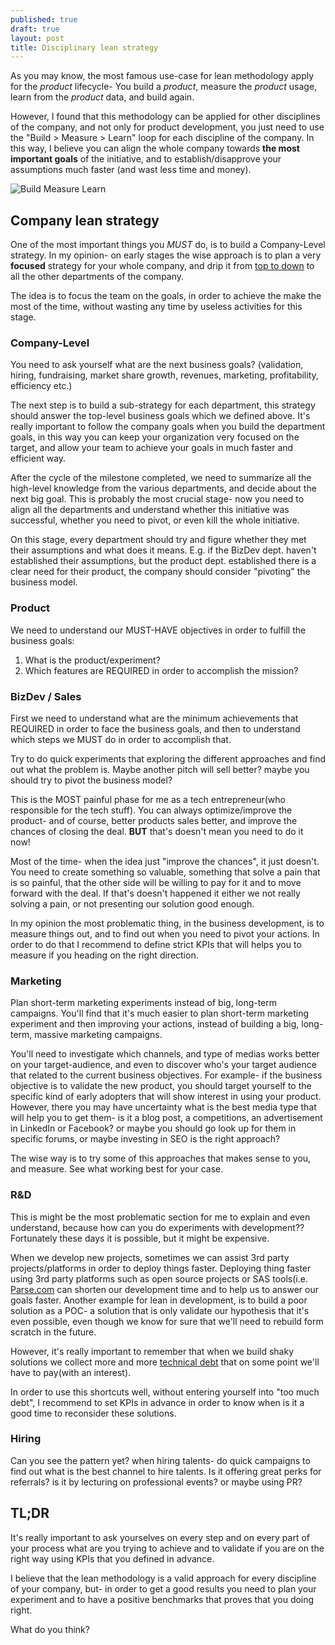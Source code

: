 ```yaml
---
published: true
draft: true
layout: post
title: Disciplinary lean strategy
---
```

As you may know, the most famous use-case for lean methodology apply for the _product_ lifecycle-
You build a *product*, measure the *product* usage, learn from the *product* data, and build again.

However, I found that this methodology can be applied for other disciplines of the company, and not only for product
development, you just need to use the "Build > Measure > Learn" loop for each discipline of the company.
In this way, I believe you can align the whole company towards **the most important goals** of the initiative, and to
establish/disapprove your assumptions much faster (and wast less time and money).

<img src="http://www.cu-tcdc.com/wp-content/uploads/2014/07/Diagrame-031.jpg" alt="Build Measure Learn"
    style="max-height: 400px;" /><br />

 
## Company lean strategy
One of the most important things you *MUST* do, is to build a Company-Level strategy. In my opinion- on early stages the
wise approach is to plan a very **focused** strategy for your whole company, and drip it from
[top to down](https://en.wikipedia.org/wiki/Top-down_and_bottom-up_design) to all the other departments of the company.

The idea is to focus the team on the goals, in order to achieve the make the most of the time, without wasting any time
by useless activities for this stage.

### Company-Level
You need to ask yourself what are the next business goals? (validation, hiring, fundraising, market share growth, revenues, marketing,
profitability, efficiency etc.)

The next step is to build a sub-strategy for each department, this strategy should answer the top-level business goals
which we defined above. It's really important to follow the company goals when you build the department goals, in this
way you can keep your organization very focused on the target, and allow your team to achieve your goals in much faster
and efficient way.

After the cycle of the milestone completed, we need to summarize all the high-level knowledge from the various departments,
and decide about the next big goal. This is probably the most crucial stage- now you need to align all the departments
and understand whether this initiative was successful, whether you need to pivot, or even kill the whole initiative.

On this stage, every department should try and figure whether they met their assumptions and what does it means.
E.g. if the BizDev dept. haven't established their assumptions, but the product dept. established there is a clear need
for their product, the company should consider "pivoting" the business model.

### Product 
We need to understand our MUST-HAVE objectives in order to fulfill the business goals:

1. What is the product/experiment?
1. Which features are REQUIRED in order to accomplish the mission?

### BizDev / Sales
First we need to understand what are the minimum achievements that REQUIRED in order to face the business goals, and then
to understand which steps we MUST do in order to accomplish that.

Try to do quick experiments that exploring the different approaches and find out what the problem is.
Maybe another pitch will sell better? maybe you should try to pivot the business model?

This is the MOST painful phase for me as a tech entrepreneur(who responsible for the tech stuff). You can always
optimize/improve the product- and of course, better products sales better, and improve the chances of closing the deal.
**BUT** that's doesn't mean you need to do it now!

Most of the time- when the idea just "improve the chances", it just doesn't. You need to create something so valuable,
something that solve a pain that is so painful, that the other side will be willing to pay for it and to move forward with the deal.
If that's doesn't happened it either we not really solving a pain, or not presenting our solution good enough.

In my opinion the most problematic thing, in the business development, is to measure things out, and to find out when
you need to pivot your actions. In order to do that I recommend to define strict KPIs that will helps you to measure if
you heading on the right direction.

### Marketing
Plan short-term marketing experiments instead of big, long-term campaigns. You'll find that it's much easier to plan short-term
marketing experiment and then improving your actions, instead of building a big, long-term, massive marketing campaigns.

You'll need to investigate which channels, and type of medias works better on your target-audience, and even to discover who's your
target audience that related to the current business objectives.
For example- if the business objective is to validate the new product, you should target yourself to the specific kind of
early adopters that will show interest in using your product. However, there you may have uncertainty what is the best media type
that will help you to get them- is it a blog post, a competitions, an advertisement in LinkedIn or Facebook? or maybe you should
go look up for them in specific forums, or maybe investing in SEO is the right approach?

The wise way is to try some of this approaches that makes sense to you, and measure. See what working best for your case.

### R&amp;D
This is might be the most problematic section for me to explain and even understand, because how can you do experiments
with development?? Fortunately these days it is possible, but it might be expensive.

When we develop new projects, sometimes we can assist 3rd party projects/platforms in order to deploy things faster.
Deploying thing faster using 3rd party platforms such as open source projects or SAS tools(i.e. [Parse.com](http://www.parse.com)
can shorten our development time and to help us to answer our goals faster. Another example for lean in development, is
to build a poor solution as a POC- a solution that is only validate our hypothesis that it's even possible, even though
we know for sure that we'll need to rebuild form scratch in the future.

However, it's really important to remember that when we build shaky solutions we collect more and more [technical debt](https://en.wikipedia.org/wiki/Technical_debt)
that on some point we'll have to pay(with an interest).

In order to use this shortcuts well, without entering yourself into "too much debt", I recommend to set KPIs in advance in
order to know when is it a good time to reconsider these solutions.

### Hiring
Can you see the pattern yet? when hiring talents- do quick campaigns to find out what is the best channel to hire talents.
Is it offering great perks for referrals? is it by lecturing on professional events? or maybe using PR?

## TL;DR
It's really important to ask yourselves on every step and on every part of your process what are you trying to achieve
and to validate if you are on the right way using KPIs that you defined in advance.

I believe that the lean methodology is a valid approach for every discipline of your company, but- in order to get a good
results you need to plan your experiment and to have a positive benchmarks that proves that you doing right.

What do you think?